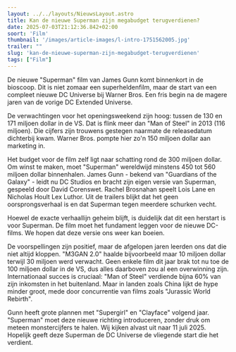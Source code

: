 ```yaml
---
layout: ../../layouts/NieuwsLayout.astro
title: Kan de nieuwe Superman zijn megabudget terugverdienen?
date: 2025-07-03T21:12:36.842+02:00
soort: 'Film'
thumbnail: '/images/article-images/l-intro-1751562005.jpg'
trailer: ""
slug: 'kan-de-nieuwe-superman-zijn-megabudget-terugverdienen'
tags: ["Film"]
---
```


De nieuwe "Superman" film van James Gunn komt binnenkort in de bioscoop. Dit is
niet zomaar een superheldenfilm, maar de start van een compleet nieuwe DC
Universe bij Warner Bros. Een fris begin na de magere jaren van de vorige DC
Extended Universe.

De verwachtingen voor het openingsweekend zijn hoog: tussen de 130 en 171
miljoen dollar in de VS. Dat is flink meer dan "Man of Steel" in 2013 (116
miljoen). Die cijfers zijn trouwens gestegen naarmate de releasedatum dichterbij
kwam. Warner Bros. pompte hier zo'n 150 miljoen dollar aan marketing in.

Het budget voor de film zelf ligt naar schatting rond de 300 miljoen dollar. Om
winst te maken, moet "Superman" wereldwijd minstens 450 tot 560 miljoen dollar
binnenhalen. James Gunn - bekend van "Guardians of the Galaxy" - leidt nu DC
Studios en bracht zijn eigen versie van Superman, gespeeld door David Corenswet.
Rachel Brosnahan speelt Lois Lane en Nicholas Hoult Lex Luthor. Uit de trailers
blijkt dat het geen oorsprongsverhaal is en dat Superman tegen meerdere schurken
vecht.

Hoewel de exacte verhaallijn geheim blijft, is duidelijk dat dit een herstart is
voor Superman. De film moet het fundament leggen voor de nieuwe DC-films. We
hopen dat deze versie ons weer kan boeien.

De voorspellingen zijn positief, maar de afgelopen jaren leerden ons dat die
niet altijd kloppen. "M3GAN 2.0" haalde bijvoorbeeld maar 10 miljoen dollar
terwijl 30 miljoen werd verwacht. Geen enkele film dit jaar brak tot nu toe de
100 miljoen dollar in de VS, dus alles daarboven zou al een overwinning zijn.
Internationaal succes is cruciaal: "Man of Steel" verdiende bijna 60% van zijn
inkomsten in het buitenland. Maar in landen zoals China lijkt de hype minder
groot, mede door concurrentie van films zoals "Jurassic World Rebirth".

Gunn heeft grote plannen met "Supergirl" en "Clayface" volgend jaar. "Superman"
moet deze nieuwe richting introduceren, zonder druk om meteen monstercijfers te
halen. Wij kijken alvast uit naar 11 juli 2025. Hopelijk geeft deze Superman de
DC Universe de vliegende start die het verdient.